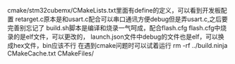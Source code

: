 <view>cmake/stm32cubemx/CMakeLists.txt里面有define的定义，可以看到开发板配置</view>
<view>retarget.c原本是和usart.c配合可以串口通讯方便debug但是弄usart.c,之后要完善别忘记了</view>
<view>build.sh脚本是编译和烧录一气呵成，配合flash.cfg</view>
<view>flash.cfg中烧录的是elf文件，可以更改的，</view>
<view>launch.json文件中debug的文件也是elf，可以换成hex文件，bin应该不行</view>
<view>在遇到cmake问题时可以试着运行</view>
<view>rm -rf ../build.ninja CMakeCache.txt CMakeFiles/</view>
